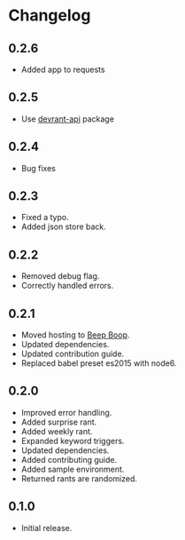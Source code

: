 # Changelog

## 0.2.6

- Added app to requests

## 0.2.5

- Use [devrant-api](https://github.com/nblackburn/devrant-api) package

## 0.2.4

- Bug fixes

## 0.2.3

- Fixed a typo.
- Added json store back.

## 0.2.2

- Removed debug flag.
- Correctly handled errors.

## 0.2.1

- Moved hosting to [Beep Boop](https://beepboophq.com).
- Updated dependencies.
- Updated contribution guide.
- Replaced babel preset es2015 with node6.

## 0.2.0

- Improved error handling.
- Added surprise rant.
- Added weekly rant.
- Expanded keyword triggers.
- Updated dependencies.
- Added contributing guide.
- Added sample environment.
- Returned rants are randomized.

## 0.1.0

- Initial release.
